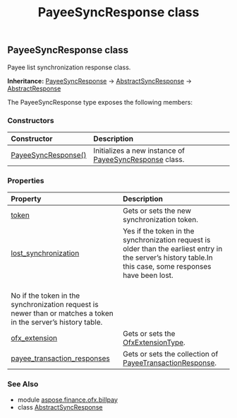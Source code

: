 ﻿---
title: PayeeSyncResponse class
second_title: Aspose.Finance for Python via .NET API References
description: 
type: docs
weight: 180
url: /python-net/aspose.finance.ofx.billpay/payeesyncresponse/
is_root: false
---

## PayeeSyncResponse class

Payee list synchronization response class.



**Inheritance:** [PayeeSyncResponse](/finance/python-net/aspose.finance.ofx.billpay/payeesyncresponse) → 
[AbstractSyncResponse](/finance/python-net/aspose.finance.ofx/abstractsyncresponse) → 
[AbstractResponse](/finance/python-net/aspose.finance.ofx/abstractresponse)



The PayeeSyncResponse type exposes the following members:

### Constructors
| Constructor | Description |
| :- | :- |
| [PayeeSyncResponse()](/finance/python-net/aspose.finance.ofx.billpay/payeesyncresponse/__init__/#) | Initializes a new instance of [PayeeSyncResponse](/finance/python-net/aspose.finance.ofx.billpay/payeesyncresponse) class. |


### Properties
| Property | Description |
| :- | :- |
| [token](/finance/python-net/aspose.finance.ofx.billpay/payeesyncresponse/token) | Gets or sets the new synchronization token. |
| [lost_synchronization](/finance/python-net/aspose.finance.ofx.billpay/payeesyncresponse/lost_synchronization) | Yes if the token in the synchronization request is older than the earliest entry in the server’s history table.In this case, some responses have been lost.<br/>No if the token in the synchronization request is newer than or matches a token in the server’s history table. |
| [ofx_extension](/finance/python-net/aspose.finance.ofx.billpay/payeesyncresponse/ofx_extension) | Gets or sets the [OfxExtensionType](/finance/python-net/aspose.finance.ofx/ofxextensiontype). |
| [payee_transaction_responses](/finance/python-net/aspose.finance.ofx.billpay/payeesyncresponse/payee_transaction_responses) | Gets or sets the collection of [PayeeTransactionResponse](/finance/python-net/aspose.finance.ofx.billpay/payeetransactionresponse). |


### See Also

* module [aspose.finance.ofx.billpay](../)
* class [AbstractSyncResponse](/finance/python-net/aspose.finance.ofx.billpay/abstractsyncresponse)
